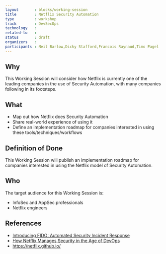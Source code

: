 ```yaml
---
layout       : blocks/working-session
title        : Netflix Security Automation
type         : workshop
track        : DevSecOps
technology   :
related-to   :
status       : draft
organizers   :
participants : Neil Barlow,Dicky Stafford,Francois Raynaud,Timo Pagel
---
```


## Why

This Working Session will consider how Netflix is currently one of the leading companies in the use of Security Automation, with many companies following in its footsteps.

## What

 - Map out how Netflix does Security Automation
 - Share real-world experience of using it
 - Define an implementation roadmap for companies interested in using these tools/techniques/workflows
 
## Definition of Done

This Working Session will publish an implementation roadmap for companies interested in using the Netflix model of Security Automation.

## Who

The target audience for this Working Session is:

 - InfoSec and AppSec professionals
 - Netflix engineers

## References

 - [Introducing FIDO: Automated Security Incident Response](https://medium.com/netflix-techblog/introducing-fido-automated-security-incident-response-1961f34f7da3)
 - [How Netflix Manages Security in the Age of DevOps](https://blogs.wsj.com/cio/2015/06/01/how-netflix-manages-security-in-the-age-of-devops/)
 - https://netflix.github.io/
